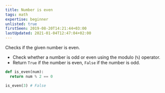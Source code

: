 ```yaml
---
title: Number is even
tags: math
expertise: beginner
unlisted: true
firstSeen: 2019-08-20T14:21:44+03:00
lastUpdated: 2021-01-04T12:47:04+02:00
---
```


Checks if the given number is even.

- Check whether a number is odd or even using the modulo (`%`) operator.
- Return `True` if the number is even, `False` if the number is odd.

```py
def is_even(num):
  return num % 2 == 0
```

```py
is_even(3) # False
```
